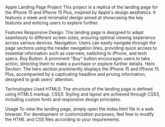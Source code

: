 Apple Landing Page Project
This project is a replica of the landing page for the iPhone 15 and iPhone 15 Plus, inspired by Apple's design aesthetics. It features a sleek and minimalist design aimed at showcasing the key features and enticing users to explore further.

Features
Responsive Design: The landing page is designed to adapt seamlessly to different screen sizes, ensuring optimal viewing experience across various devices.
Navigation: Users can easily navigate through the page sections using the header navigation links, providing quick access to essential information such as overview, switching to iPhone, and tech specs.
Buy Button: A prominent "Buy" button encourages users to take action, directing them to make a purchase or explore further details.
Hero Section: The hero section prominently displays the iPhone 15 and iPhone 15 Plus, accompanied by a captivating headline and pricing information, designed to grab users' attention.

Technologies Used
HTML5: The structure of the landing page is defined using HTML5 markup.
CSS3: Styling and layout are achieved through CSS3, including custom fonts and responsive design principles.

Usage
To view the landing page, simply open the index.html file in a web browser. For development or customization purposes, feel free to modify the HTML and CSS files according to your requirements.


